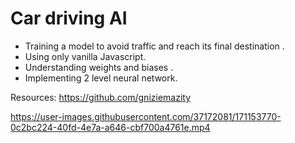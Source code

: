 # Car driving AI

* Training a model to avoid  traffic and reach its final destination .
* Using only vanilla Javascript.
* Understanding weights and biases .
* Implementing 2 level neural network.

Resources: https://github.com/gniziemazity




https://user-images.githubusercontent.com/37172081/171153770-0c2bc224-40fd-4e7a-a646-cbf700a4761e.mp4

